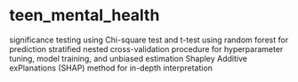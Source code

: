 # teen_mental_health

significance testing using Chi-square test and t-test
using random forest for prediction
stratified nested cross-validation procedure for hyperparameter tuning, model training, and unbiased estimation
Shapley Additive exPlanations (SHAP) method for in-depth interpretation
